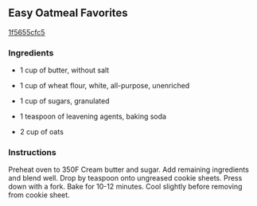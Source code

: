## Easy Oatmeal Favorites

[1f5655cfc5](http://www.food.com/recipe/easy-oatmeal-favorites-270715)

### Ingredients

 - 1 cup of butter, without salt

 - 1 cup of wheat flour, white, all-purpose, unenriched

 - 1 cup of sugars, granulated

 - 1 teaspoon of leavening agents, baking soda

 - 2 cup of oats

### Instructions

Preheat oven to 350F Cream butter and sugar. Add remaining ingredients and blend well. Drop by teaspoon onto ungreased cookie sheets. Press down with a fork. Bake for 10-12 minutes. Cool slightly before removing from cookie sheet.